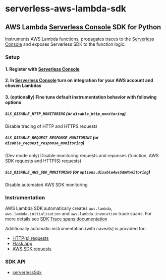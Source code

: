 # serverless-aws-lambda-sdk

## AWS Lambda [Serverless Console](https://www.serverless.com/console) SDK for Python

Instruments AWS Lambda functions, propagates traces to the [Serverless Console](https://www.serverless.com/console/docs) and exposes Serverless SDK to the function logic.

### Setup

#### 1. Register with [Serverless Console](https://console.serverless.com/)

#### 2. In [Serverless Console](https://console.serverless.com/) turn on integration for your AWS account and chosen Lambdas

#### 3. (optionally) Fine tune default instrumentation behavior with following options

##### `SLS_DISABLE_HTTP_MONITORING` (or `disable_http_monitoring`)

Disable tracing of HTTP and HTTPS requests

##### `SLS_DISABLE_REQUEST_RESPONSE_MONITORING` (or `disable_request_response_monitoring`)

(Dev mode only) Disable monitoring requests and reponses (function, AWS SDK requests and HTTP(S) requests)

##### `SLS_DISABLE_AWS_SDK_MONITORING` (or `options.disableAwsSdkMonitoring`)

Disable automated AWS SDK monitoring

### Instrumentation

AWS Lambda SDK automatically creates `aws.lambda`, `aws.lambda.initialization` and `aws.lambda.invocation` trace spans.
For more details see [SDK Trace spans documentation](docs/sdk-trace.md)

Additionally automatic instrumentation (with caveats) is provided for:

- [HTTP(s) requests](/python/packages/sdk/docs/instrumentation/http.md)
- [Flask app](/python/packages/sdk/docs/instrumentation/flask-app.md)
- [AWS SDK requests](docs/instrumentation/aws-sdk.md)

### SDK API

- [serverlessSdk](docs/sdk.md)
